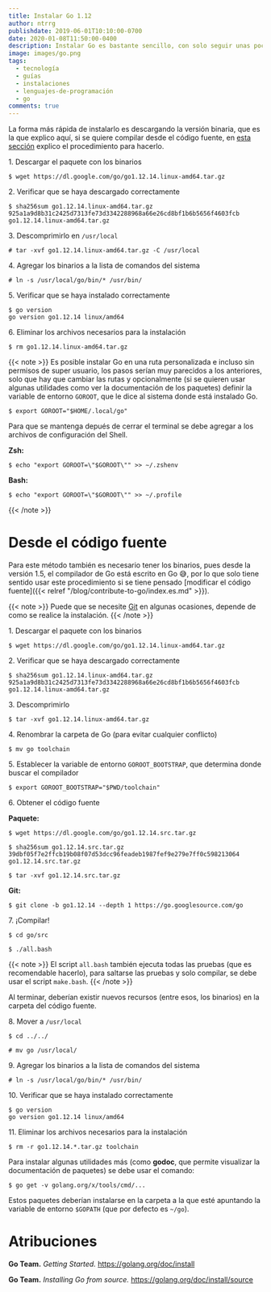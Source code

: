 ```yaml
---
title: Instalar Go 1.12
author: ntrrg
publishdate: 2019-06-01T10:10:00-0700
date: 2020-01-08T11:50:00-0400
description: Instalar Go es bastante sencillo, con solo seguir unas pocas instrucciones cualquiera puede hacerlo.
image: images/go.png
tags:
  - tecnología
  - guías
  - instalaciones
  - lenguajes-de-programación
  - go
comments: true
---
```


La forma más rápida de instalarlo es descargando la versión binaria, que es la
que explico aquí, si se quiere compilar desde el código fuente, en [esta sección](#desde-el-código-fuente)
explico el procedimiento para hacerlo.

1\. Descargar el paquete con los binarios

```shell-session
$ wget https://dl.google.com/go/go1.12.14.linux-amd64.tar.gz
```

2\. Verificar que se haya descargado correctamente

```shell-session
$ sha256sum go1.12.14.linux-amd64.tar.gz
925a1a9d8b31c2425d7313fe73d3342288968a66e26cd8bf1b6b5656f4603fcb  go1.12.14.linux-amd64.tar.gz
```

3\. Descomprimirlo en `/usr/local`

```shell-session
# tar -xvf go1.12.14.linux-amd64.tar.gz -C /usr/local
```

4\. Agregar los binarios a la lista de comandos del sistema

```shell-session
# ln -s /usr/local/go/bin/* /usr/bin/
```

5\. Verificar que se haya instalado correctamente

```shell-session
$ go version
go version go1.12.14 linux/amd64
```

6\. Eliminar los archivos necesarios para la instalación

```shell-session
$ rm go1.12.14.linux-amd64.tar.gz
```

{{< note >}}
Es posible instalar Go en una ruta personalizada e incluso sin permisos de
super usuario, los pasos serían muy parecidos a los anteriores, solo que hay
que cambiar las rutas y opcionalmente (si se quieren usar algunas utilidades
como ver la documentación de los paquetes) definir la variable de entorno
`GOROOT`, que le dice al sistema donde está instalado Go.

```shell-session
$ export GOROOT="$HOME/.local/go"
```

Para que se mantenga depués de cerrar el terminal se debe agregar a los
archivos de configuración del Shell.

**Zsh:**

```shell-session
$ echo "export GOROOT=\"$GOROOT\"" >> ~/.zshenv
```

**Bash:**

```shell-session
$ echo "export GOROOT=\"$GOROOT\"" >> ~/.profile
```
{{< /note >}}

# Desde el código fuente

Para este método también es necesario tener los binarios, pues desde la
versión 1.5, el compilador de Go está escrito en Go 😅, por lo que solo
tiene sentido usar este procedimiento si se tiene pensado [modificar el código
fuente]({{< relref "/blog/contribute-to-go/index.es.md" >}}).

{{< note >}}
Puede que se necesite [Git](https://git-scm.com/) en algunas ocasiones, depende
de como se realice la instalación.
{{< /note >}}

1\. Descargar el paquete con los binarios

```shell-session
$ wget https://dl.google.com/go/go1.12.14.linux-amd64.tar.gz
```

2\. Verificar que se haya descargado correctamente

```shell-session
$ sha256sum go1.12.14.linux-amd64.tar.gz
925a1a9d8b31c2425d7313fe73d3342288968a66e26cd8bf1b6b5656f4603fcb  go1.12.14.linux-amd64.tar.gz
```

3\. Descomprimirlo

```shell-session
$ tar -xvf go1.12.14.linux-amd64.tar.gz
```

4\. Renombrar la carpeta de Go (para evitar cualquier conflicto)

```shell-session
$ mv go toolchain
```

5\. Establecer la variable de entorno `GOROOT_BOOTSTRAP`, que determina donde
    buscar el compilador

```shell-session
$ export GOROOT_BOOTSTRAP="$PWD/toolchain"
```

6\. Obtener el código fuente

**Paquete:**

```shell-session
$ wget https://dl.google.com/go/go1.12.14.src.tar.gz
```

```shell-session
$ sha256sum go1.12.14.src.tar.gz
39dbf05f7e2ffcb19b08f07d53dcc96feadeb1987fef9e279e7ff0c598213064  go1.12.14.src.tar.gz
```

```shell-session
$ tar -xvf go1.12.14.src.tar.gz
```

**Git:**

```shell-session
$ git clone -b go1.12.14 --depth 1 https://go.googlesource.com/go
```

7\. ¡Compilar!

```shell-session
$ cd go/src
```

```shell-session
$ ./all.bash
```

{{< note >}}
El script `all.bash` también ejecuta todas las pruebas (que es recomendable
hacerlo), para saltarse las pruebas y solo compilar, se debe usar el script
`make.bash`.
{{< /note >}}

Al terminar, deberían existir nuevos recursos (entre esos, los binarios) en la
carpeta del código fuente.

8\. Mover a `/usr/local`

```shell-session
$ cd ../../
```

```shell-session
# mv go /usr/local/
```

9\. Agregar los binarios a la lista de comandos del sistema

```shell-session
# ln -s /usr/local/go/bin/* /usr/bin/
```

10\. Verificar que se haya instalado correctamente

```shell-session
$ go version
go version go1.12.14 linux/amd64
```

11\. Eliminar los archivos necesarios para la instalación

```shell-session
$ rm -r go1.12.14.*.tar.gz toolchain
```

Para instalar algunas utilidades más (como **godoc**, que permite visualizar la
documentación de paquetes) se debe usar el comando:

```shell-session
$ go get -v golang.org/x/tools/cmd/...
```

Estos paquetes deberían instalarse en la carpeta a la que esté apuntando la
variable de entorno `$GOPATH` (que por defecto es `~/go`).

# Atribuciones

**Go Team.** *Getting Started.* <https://golang.org/doc/install>

**Go Team.** *Installing Go from source.* <https://golang.org/doc/install/source>

